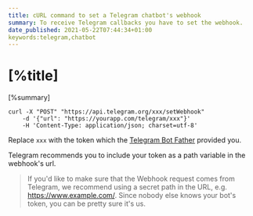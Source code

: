 ```yaml
---
title: cURL command to set a Telegram chatbot's webhook
summary: To receive Telegram callbacks you have to set the webhook.
date_published: 2021-05-22T07:44:34+01:00
keywords:telegram,chatbot
---
```


# [%title]

[%summary]

```
curl -X "POST" "https://api.telegram.org/xxx/setWebhook" 
    -d '{"url": "https://yourapp.com/telegram/xxx"}'  
    -H 'Content-Type: application/json; charset=utf-8'
```

Replace `xxx` with the token which the [Telegram Bot Father](https://t.me/botfather) provided you.

Telegram recommends you to include your token as a path variable in the webhook's url. 

> If you'd like to make sure that the Webhook request comes from Telegram, we recommend using a secret path in the URL, e.g. https://www.example.com/<token>. Since nobody else knows your bot's token, you can be pretty sure it's us.




